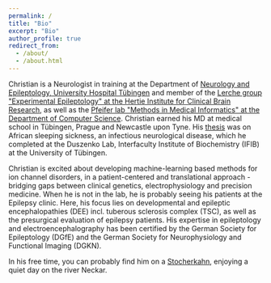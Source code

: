 ```yaml
---
permalink: /
title: "Bio"
excerpt: "Bio"
author_profile: true
redirect_from: 
  - /about/
  - /about.html
---
```


Christian is a Neurologist in training at the Department of [Neurology and Epileptology, University Hospital Tübingen](https://www.medizin.uni-tuebingen.de/de/das-klinikum/einrichtungen/kliniken/neurologie) and member of the [Lerche group "Experimental Epileptology" at the Hertie Institute for Clinical Brain Research](https://www.hih-tuebingen.de/forschung/neurologie-mit-schwerpunkt-epileptologie/), as well as the [Pfeifer lab "Methods in Medical Informatics" at the Department of Computer Science](http://pfeiferlab.org). Christian earned his MD at medical school in Tübingen, Prague and Newcastle upon Tyne. His [thesis](https://repositorium.ixtheo.de/xmlui/handle/10900/80299) was on African sleeping sickness, an infectious neurological disease, which he completed at the Duszenko Lab, Interfaculty Institute of Biochemistry (IFIB) at the University of Tübingen.

Christian is excited about developing machine-learning based methods for ion channel disorders, in a patient-centered and translational approach - bridging gaps between clinical genetics, electrophysiology and precision medicine. When he is not in the lab, he is probably seeing his patients at the Epilepsy clinic. Here, his focus lies on developmental and epileptic encephalopathies (DEE) incl. tuberous sclerosis complex (TSC), as well as the presurgical evaluation of epilepsy patients. His expertise in epileptology and electroencephalography has been certified by the German Society for Epileptology (DGfE) and the German Society for Neurophysiology and Functional Imaging (DGKN).

In his free time, you can probably find him on a [Stocherkahn](https://en.wikipedia.org/wiki/Punt_(boat)#Punting_around_the_world), enjoying a quiet day on the river Neckar.
